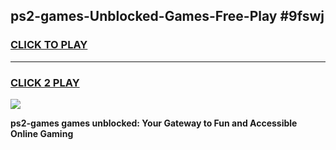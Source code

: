 
## ps2-games-Unblocked-Games-Free-Play #9fswj
<h3>
<a href="https://us.freeplayer.one?title=ps2-games&ref=9M">CLICK TO PLAY</a></h3>
<hr>

<h3>
<a href="https://us.freeplayer.one?title=ps2-games&ref=9M">CLICK 2 PLAY</a>
  
</h3>

<a href="https://us.freeplayer.one?title=ps2-games&ref=9M"><img src="https://clearcache.store/games.png"></a>


**ps2-games games unblocked: Your Gateway to Fun and Accessible Online Gaming**
